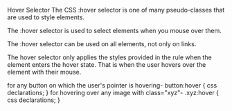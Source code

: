 Hover Selector
The CSS :hover selector is one of many pseudo-classes that are used to style elements.

The :hover selector is used to select elements when you mouse over them.

The :hover selector can be used on all elements, not only on links.

The hover selector only applies the styles provided in the rule when the element enters the hover state. 
That is when the user hovers over the element with their mouse.

for any button on which the user's pointer is hovering-
            button:hover
            {
            css declarations;
            }
for hovering over any image with class="xyz"-
            .xyz:hover
            {
            css declarations;
            }

